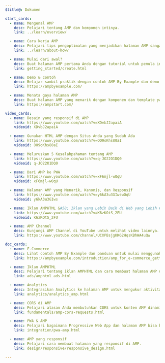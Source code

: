 ```yaml
---
$title@: Dokumen

start_cards:
  - name: Mengenal AMP
    desc: Pelajari tentang AMP dan komponen intinya.
    link: ../learn/overview/

  - name: Cara kerja AMP
    desc: Pelajari tips pengoptimalan yang menjadikan halaman AMP sangat cepat.
    link: ../learn/about-how/

  - name: Mulai dari awal?
    desc: Buat halaman AMP pertama Anda dengan tutorial untuk pemula ini.
    link: getting_started/create.html

  - name: Demo & contoh
    desc: Belajar sambil praktik dengan contoh AMP By Example dan demo langsung.
    link: https://ampbyexample.com/

  - name: Menata gaya halaman AMP
    desc: Buat halaman AMP yang menarik dengan komponen dan template yang telah diberi gaya sebelumnya di AMP Start.
    link: https://ampstart.com/

video_cards:
  - name: Desain yang responsif di AMP
    link: https://www.youtube.com/watch?v=XDvbJ2apaiA
    videoid: XDvbJ2apaiA

  - name: Gunakan HTML AMP dengan Situs Anda yang Sudah Ada
    link: https://www.youtube.com/watch?v=OO9oKhs80aI
    videoid: OO9oKhs80aI

  - name: Meluruskan 5 Kesalahpahaman tentang AMP
    link: https://www.youtube.com/watch?v=q-JO22O1DQ0
    videoid: q-JO22O1DQ0

  - name: Dari AMP ke PWA
    link: https://www.youtube.com/watch?v=xF6mjl-wOqU
    videoid: xF6mjl-wOqU

  - name: Halaman AMP yang Menarik, Kanonis, dan Responsif
    link: https://www.youtube.com/watch?v=y6kA3u3GIwswOqU
    videoid: y6kA3u3GIws

  - name: Iklan AMPHTML &#58; Iklan yang Lebih Baik di Web yang Lebih Cepat
    link: https://www.youtube.com/watch?v=K6zKOtS_2FU
    videoid: K6zKOtS_2FU

  - name: AMP Channel
    desc: Kunjungi AMP Channel di YouTube untuk melihat video lainnya.
    link: https://www.youtube.com/channel/UCXPBsjgKKG2HqsKBhWA4uQw

doc_cards:
  - name: E-Commerce
    desc: Lihat contoh AMP By Example dan panduan untuk mulai menggunakan AMP dengan e-commerce. 
    link: https://ampbyexample.com/introduction/amp_for_e-commerce_getting_started/

  - name: Iklan AMPHTML
    desc: Pelajari tentang iklan AMPHTML dan cara membuat halaman AMP untuk kampanye dan situs Anda.
    link: ads/amphtml_ads.html

  - name: Analytics
    desc: Integrasikan Analytics ke halaman AMP untuk mengukur aktivitas dan interaksi pengguna.
    link: analytics/analytics_amp.html

  - name: CORS di AMP
    desc: Pelajari alasan Anda membutuhkan CORS untuk konten AMP dinamis.
    link: fundamentals/amp-cors-requests.html

  - name: PWA & AMP
    desc: Pelajari bagaimana Progressive Web App dan halaman AMP bisa bekerja sama dengan baik.
    link: integration/pwa-amp.html

  - name: AMP yang responsif
    desc: Pelajari cara membuat halaman yang responsif di AMP.
    link: design/responsive/responsive_design.html

---
```

 
